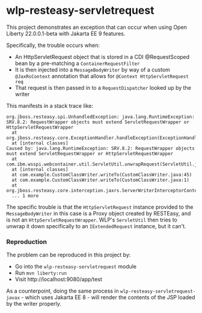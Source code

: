 # wlp-resteasy-servletrequest

This project demonstrates an exception that can occur when using Open Liberty 22.0.0.1-beta with Jakarta EE 9 features.

Specifically, the trouble occurs when:

* An HttpServletRequest object that is stored in a CDI @RequestScoped bean by a pre-matching a `ContainerRequestFilter`
* It is then injected into a `MessageBodyWriter` by way of a custom `@JaxRsContext` annotation that allows for `@Context HttpServletRequest req`
* That request is then passed in to a `RequestDispatcher` looked up by the writer

This manifests in a stack trace like:

```
org.jboss.resteasy.spi.UnhandledException: java.lang.RuntimeException: SRV.8.2: RequestWrapper objects must extend ServletRequestWrapper or HttpServletRequestWrapper
  at org.jboss.resteasy.core.ExceptionHandler.handleException(ExceptionHandler.java:381)
  at [internal classes]
Caused by: java.lang.RuntimeException: SRV.8.2: RequestWrapper objects must extend ServletRequestWrapper or HttpServletRequestWrapper
  at com.ibm.wsspi.webcontainer.util.ServletUtil.unwrapRequest(ServletUtil.java:89)
  at [internal classes]
  at com.example.CustomClassWriter.writeTo(CustomClassWriter.java:45)
  at com.example.CustomClassWriter.writeTo(CustomClassWriter.java:1)
  at org.jboss.resteasy.core.interception.jaxrs.ServerWriterInterceptorContext.lambda$writeTo$1(ServerWriterInterceptorContext.java:79)
  ... 1 more
````

The specific trouble is that the `HttpServletRequest` instance provided to the `MessageBodyWriter` in this case is a Proxy object created by RESTEasy, and is not an `HttpServletRequestWrapper`. WLP's `ServletUtil` then tries to unwrap it down specifically to an `IExtendedRequest` instance, but it can't.

### Reproduction

The problem can be reproduced in this project by:

* Go into the `wlp-resteasy-servletrequest` module
* Run `mvn liberty:run`
* Visit http://localhost:9080/app/test

As a counterpoint, doing the same process in `wlp-resteasy-servletrequest-javax` - which uses Jakarta EE 8 - will render the contents of the JSP loaded by the writer properly.